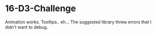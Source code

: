# 16-D3-Challenge

Animation works. Tooltips.. eh... The suggested library threw errors that I didn't want to debug.
